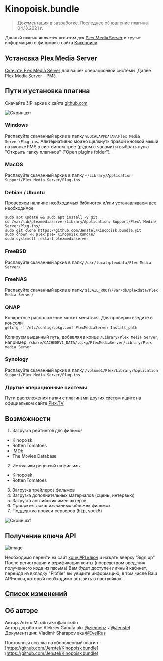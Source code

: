 # Kinopoisk.bundle

> Документация в разработке. Последнее обновление плагина 04.10.2021 г.

Данный плагин является агентом для [Plex Media Server](https://plex.tv) и грузит информацию о фильмах с сайта [Кинопоиск](https://www.kinopoisk.ru).

## Установка Plex Media Server
[Скачать Plex Media Server](https://www.plex.tv/media-server-downloads/) для вашей операционной системы. Далее Plex Media Server - PMS.

## Пути и установка плагина
Скачайте ZIP-архив с сайта [github.com](https://github.com/Jenstel/Kinopoisk.bundle)

![Скриншот](https://user-images.githubusercontent.com/562733/135882979-d7c38ba7-a643-4da5-94f7-aec144cc7011.png)
### Windows
Распакуйте скачанный архив в папку `%LOCALAPPDATA%\Plex Media Server\Plug-ins`. Альтернативно можно щелкнуть правой кнопкой мыши на иконке PMS в системном трее (рядом с часами) и выбрать пункт "Открыть папку плагинов" ("Open plugins folder").

### MacOS
Распакуйте скачанный архив в папку `~/Library/Application Support/Plex Media Server/Plug-ins`

### Debian / Ubuntu
Проверяем наличие необходимых библиотек и/или устанавливаем все необходимое
```
sudo apt update && sudo apt install -y git
cd /var/lib/plexmediaserver/Library/Application\ Support/Plex\ Media\ Server/Plug-ins/
sudo git clone https://github.com/Jenstel/Kinopoisk.bundle.git
sudo chown -R plex:plex Kinopoisk.bundle/
sudo systemctl restart plexmediaserver
```
### FreeBSD
Распакуйте скачанный архив в папку `/usr/local/plexdata/Plex Media Server/`

### FreeNAS
Распакуйте скачанный архив в папку `${JAIL_ROOT}/var/db/plexdata/Plex Media Server/`

### QNAP
Конкретное расположение может меняться. Для проверки введите в консоли <br />
`getcfg -f /etc/config/qpkg.conf PlexMediaServer Install_path`

Копируем выданный путь, добавляя в конце `/Library/Plex Media Server`, например, `/share/CACHEDEV1_DATA/.qpkg/PlexMediaServer/Library/Plex media Server`

### Synology
Распакуйте скачанный архив в папку `/volume1/Plex/Library/Application Support/Plex Media Server/Plug-ins`

### Другие операционные системы

Пути расположения папки с плагинами других систем ищите на официальном сайте [Plex.TV](https://support.plex.tv/articles/202915258-where-is-the-plex-media-server-data-directory-located/)

## Возможности
1. Загрузка рейтингов для фильмов
+ Kinopoisk
+ Rotten Tomatoes
+ IMDb
+ The Movies Database
2. Источники рецензий на фильмы
+ Kinopoisk
+ Rotten Tomatoes
3. Загрузка трейлеров фильмов
4. Загрузка дополнительных материалов (сцены, интервью)
5. Загрузка английских имен актеров
6. Приоритет локализованных обложек фильмов
7. Поддержка прокси-серверов (http, sock5)

![Скриншот](https://b.radikal.ru/b41/1901/88/404cf326bbff.png)

## Получение ключа API

![image](https://user-images.githubusercontent.com/562733/136151815-a2e05174-fcb1-4fe0-81ba-2b5743b07d8e.png)

Необходимо перейти на сайт [хочу API ключ](https://kinopoiskapiunofficial.tech/) и нажать вверху "Sign up"
После регистрации и верификации почты (посредством введения полученного кода из письма) Вам будет доступен личный кабинет, перейдя на вкладку "Profile" вы увидите информацию, в том числе Ваш API-ключ, который необходимо вставить в настройках.

## [Список изменений](CHANGELOG.md)

## Об авторе
Автор: Artem Mirotin aka @amirotin<br />
Автор доработок: Aleksey Ganuta aka [@ziemenz](https://t.me/ziemenz) и [@Jenstel](https://t.me/Jenstel)<br />
Документация: Vladimir Sharapov aka [@EvelRus](mailto:evelrus@mail.ru)

Постоянная ссылка на обновленный плагин - [https://github.com/Jenstel/Kinopoisk.bundle](https://github.com/Jenstel/Kinopoisk.bundle)
